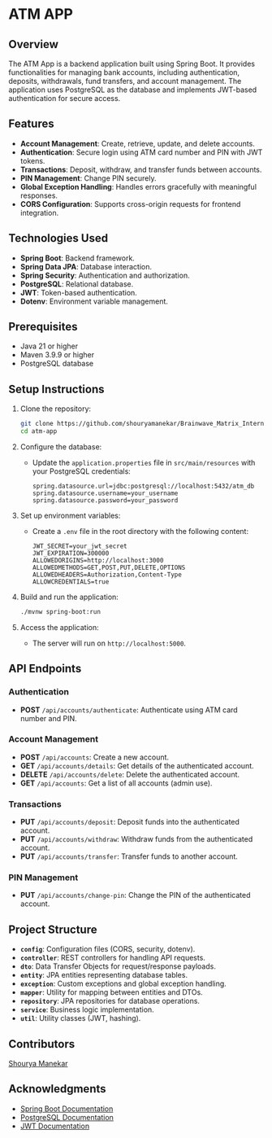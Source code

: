 
# ATM APP

## Overview
The ATM App is a backend application built using Spring Boot. It provides functionalities for managing bank accounts, including authentication, deposits, withdrawals, fund transfers, and account management. The application uses PostgreSQL as the database and implements JWT-based authentication for secure access.

## Features
- **Account Management**: Create, retrieve, update, and delete accounts.
- **Authentication**: Secure login using ATM card number and PIN with JWT tokens.
- **Transactions**: Deposit, withdraw, and transfer funds between accounts.
- **PIN Management**: Change PIN securely.
- **Global Exception Handling**: Handles errors gracefully with meaningful responses.
- **CORS Configuration**: Supports cross-origin requests for frontend integration.

## Technologies Used
- **Spring Boot**: Backend framework.
- **Spring Data JPA**: Database interaction.
- **Spring Security**: Authentication and authorization.
- **PostgreSQL**: Relational database.
- **JWT**: Token-based authentication.
- **Dotenv**: Environment variable management.

## Prerequisites
- Java 21 or higher
- Maven 3.9.9 or higher
- PostgreSQL database

## Setup Instructions
1. Clone the repository:
   ```bash
   git clone https://github.com/shouryamanekar/Brainwave_Matrix_Intern/Task1
   cd atm-app
   ```

2. Configure the database:
   - Update the `application.properties` file in `src/main/resources` with your PostgreSQL credentials:
     ```properties
     spring.datasource.url=jdbc:postgresql://localhost:5432/atm_db
     spring.datasource.username=your_username
     spring.datasource.password=your_password
     ```

3. Set up environment variables:
   - Create a `.env` file in the root directory with the following content:
     ```env
     JWT_SECRET=your_jwt_secret
     JWT_EXPIRATION=300000
     ALLOWEDORIGINS=http://localhost:3000
     ALLOWEDMETHODS=GET,POST,PUT,DELETE,OPTIONS
     ALLOWEDHEADERS=Authorization,Content-Type
     ALLOWCREDENTIALS=true
     ```

4. Build and run the application:
   ```bash
   ./mvnw spring-boot:run
   ```

5. Access the application:
   - The server will run on `http://localhost:5000`.

## API Endpoints
### Authentication
- **POST** `/api/accounts/authenticate`: Authenticate using ATM card number and PIN.

### Account Management
- **POST** `/api/accounts`: Create a new account.
- **GET** `/api/accounts/details`: Get details of the authenticated account.
- **DELETE** `/api/accounts/delete`: Delete the authenticated account.
- **GET** `/api/accounts`: Get a list of all accounts (admin use).

### Transactions
- **PUT** `/api/accounts/deposit`: Deposit funds into the authenticated account.
- **PUT** `/api/accounts/withdraw`: Withdraw funds from the authenticated account.
- **PUT** `/api/accounts/transfer`: Transfer funds to another account.

### PIN Management
- **PUT** `/api/accounts/change-pin`: Change the PIN of the authenticated account.

## Project Structure
- **`config`**: Configuration files (CORS, security, dotenv).
- **`controller`**: REST controllers for handling API requests.
- **`dto`**: Data Transfer Objects for request/response payloads.
- **`entity`**: JPA entities representing database tables.
- **`exception`**: Custom exceptions and global exception handling.
- **`mapper`**: Utility for mapping between entities and DTOs.
- **`repository`**: JPA repositories for database operations.
- **`service`**: Business logic implementation.
- **`util`**: Utility classes (JWT, hashing).

## Contributors
[Shourya Manekar](mailto:shouryaamanekar@gmail.com)

## Acknowledgments
- [Spring Boot Documentation](https://spring.io/projects/spring-boot)
- [PostgreSQL Documentation](https://www.postgresql.org/docs/)
- [JWT Documentation](https://jwt.io/)
